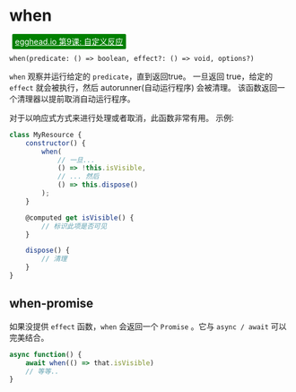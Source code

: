 # when

<a style="color: white; background:green;padding:5px;margin:5px;border-radius:2px" href="https://egghead.io/lessons/react-write-custom-mobx-reactions-with-when-and-autorun">egghead.io 第9课: 自定义反应</a>

`when(predicate: () => boolean, effect?: () => void, options?)`

`when` 观察并运行给定的 `predicate`，直到返回true。
一旦返回 true，给定的 `effect` 就会被执行，然后 autorunner(自动运行程序) 会被清理。
该函数返回一个清理器以提前取消自动运行程序。

对于以响应式方式来进行处理或者取消，此函数非常有用。
示例:

```javascript
class MyResource {
	constructor() {
		when(
			// 一旦...
			() => !this.isVisible,
			// ... 然后
			() => this.dispose()
		);
	}

	@computed get isVisible() {
		// 标识此项是否可见
	}

	dispose() {
		// 清理
	}
}
```

## when-promise

如果没提供 `effect` 函数，`when` 会返回一个 `Promise` 。它与 `async / await` 可以完美结合。

```javascript
async function() {
	await when(() => that.isVisible)
	// 等等..
}
```

